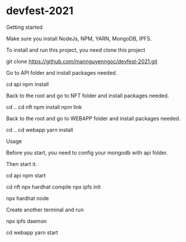 # devfest-2021
Getting started

Make sure you install NodeJs, NPM, YARN, MongoDB, IPFS.

To install and run this project, you need clone this project

git clone https://github.com/mannguyenngoc/devfest-2021.git

Go to API folder and install packages needed.

cd api
npm install

Back to the root and go to NFT folder and install packages needed.

cd ..
cd nft
npm install
npm link

Back to the root and go to WEBAPP folder and install packages needed.

cd ..
cd webapp
yarn install

Usage

Before you start, you need to config your mongodb with api folder.

Then start it.

cd api
npm start

cd nft
npx hardhat compile
npx ipfs init

npx hardhat node

Create another terminal and run

npx ipfs daemon

cd webapp
yarn start


